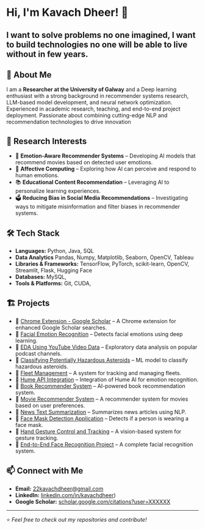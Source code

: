 # Hi, I'm Kavach Dheer! 👋
## I want to  solve problems no one imagined, I want to build technologies no one will be able to live without in few years.

## 🚀 About Me

I am a **Researcher at the University of Galway**  and  a Deep learning enthusiast with a strong background in recommender systems research, LLM-based model development, and neural
network optimization. Experienced in academic research, teaching, and end-to-end project deployment. Passionate about combining
cutting-edge NLP and recommendation technologies to drive innovation

## 🔬 Research Interests

- 🎥 **Emotion-Aware Recommender Systems** – Developing AI models that recommend movies based on detected user emotions.
- 🧠 **Affective Computing** – Exploring how AI can perceive and respond to human emotions.
- 📚 **Educational Content Recommendation** – Leveraging AI to personalize learning experiences.
- 🗳️ **Reducing Bias in Social Media Recommendations** – Investigating ways to mitigate misinformation and filter biases in recommender systems.

## 🛠️ Tech Stack

- **Languages:** Python, Java, SQL
- **Data Analytics** Pandas, Numpy, Matplotlib, Seaborn, OpenCV, Tableau 
- **Libraries & Frameworks:** TensorFlow, PyTorch, scikit-learn, OpenCV, Streamlit, Flask, Hugging Face
- **Databases:** MySQL, 
- **Tools & Platforms:** Git, CUDA, 

## 🏗️ Projects

- 🔹 [Chrome Extension - Google Scholar](#) – A Chrome extension for enhanced Google Scholar searches.
- 🔹 [Facial Emotion Recognition](#) – Detects facial emotions using deep learning.
- 🔹 [EDA Using YouTube Video Data](#) – Exploratory data analysis on popular podcast channels.
- 🔹 [Classifying Potentially Hazardous Asteroids](#) – ML model to classify hazardous asteroids.
- 🔹 [Fleet Management](#) – A system for tracking and managing fleets.
- 🔹 [Hume API Integration](#) – Integration of Hume AI for emotion recognition.
- 🔹 [Book Recommender System](#) – AI-powered book recommendation system.
- 🔹 [Movie Recommender System](#) – A recommender system for movies based on user preferences.
- 🔹 [News Text Summarization](#) – Summarizes news articles using NLP.
- 🔹 [Face Mask Detection Application](#) – Detects if a person is wearing a face mask.
- 🔹 [Hand Gesture Control and Tracking](#) – A vision-based system for gesture tracking.
- 🔹 [End-to-End Face Recognition Project](#) – A complete facial recognition system.

## 📫 Connect with Me

- **Email:** 22kavachdheer@gmail.com
- **LinkedIn:** [linkedin.com/in/kavachdheer](https://www.linkedin.com/in/kavach-dheer-23a701200/))
- **Google Scholar:** [scholar.google.com/citations?user=XXXXXX](https://scholar.google.com/citations?user=Kd8RzeQAAAAJ&hl=en)

---

⭐️ *Feel free to check out my repositories and contribute!*
